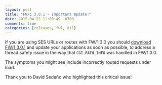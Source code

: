 ```yaml
---
layout: post
title: "FW/1 3.0.1 - Important Update!"
date: 2015-04-22 11:00:49 -0700
comments: true
categories: [releases, fw1, di1]
---
```

If you are using SES URLs or routes with FW/1 3.0 you should [download FW/1 3.0.1](https://github.com/framework-one/fw1/releases/tag/v3.0.1) and update your applications as soon as possible, to address a thread safety issue in the way that `CGI.PATH_INFO` was handled in FW/1 3.0.

The symptoms you might see include incorrectly routed requests under load.

Thank you to David Sedeño who highlighted this critical issue!
